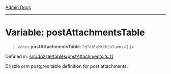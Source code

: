 [Admin Docs](/)

***

# Variable: postAttachmentsTable

> `const` **postAttachmentsTable**: `PgTableWithColumns`\<\{ \}\>

Defined in: [src/drizzle/tables/postAttachments.ts:11](https://github.com/Sourya07/talawa-api/blob/4e4298c85a0d2c28affa824f2aab7ec32b5f3ac5/src/drizzle/tables/postAttachments.ts#L11)

Drizzle orm postgres table definition for post attachments.
